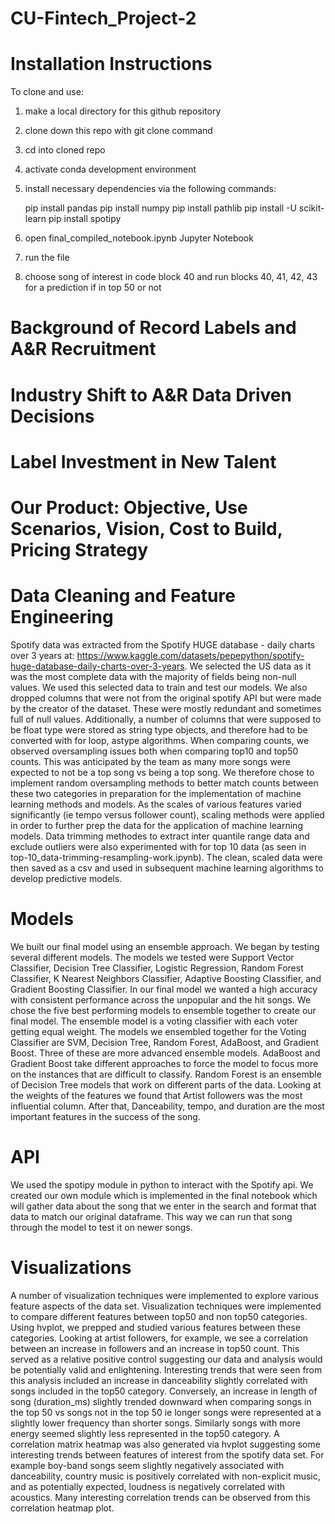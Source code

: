 # CU-Fintech_Project-2

# Installation Instructions
To clone and use:
1) make a local directory for this github repository
2) clone down this repo with git clone command
3) cd into cloned repo
4) activate conda development environment
5) install necessary dependencies via the following commands:

    pip install pandas
    pip install numpy
    pip install pathlib
    pip install -U scikit-learn
    pip install spotipy 

6) open final_compiled_notebook.ipynb Jupyter Notebook
7) run the file
8) choose song of interest in code block 40 and run blocks 40, 41, 42, 43 for a prediction if in top 50 or not

# Background of Record Labels and A&R Recruitment 

# Industry Shift to A&R Data Driven Decisions 

# Label Investment in New Talent

# Our Product: Objective, Use Scenarios, Vision, Cost to Build, Pricing Strategy

# Data Cleaning and Feature Engineering
Spotify data was extracted from the Spotify HUGE database - daily charts over 3 years at: https://www.kaggle.com/datasets/pepepython/spotify-huge-database-daily-charts-over-3-years. We selected the US data as it was the most complete data with the majority of fields being non-null values. We used this selected data to train and test our models. We also dropped columns that were not from the original spotify API but were made by the creator of the dataset. These were mostly redundant and sometimes full of null values. Additionally, a number of columns that were supposed to be float type were stored as string type objects, and therefore had to be converted with for loop, astype algorithms. When comparing counts, we observed oversampling issues both when comparing top10 and top50 counts. This was anticipated by the team as many more songs were expected to not be a top song vs being a top song. We therefore chose to implement random oversampling methods to better match counts between these two categories in preparation for the implementation of machine learning methods and models. As the scales of various features varied significantly (ie tempo versus follower count), scaling methods were applied in order to further prep the data for the application of machine learning models. Data trimming methodes to extract inter quantile range data and exclude outliers were also experimented with for top 10 data (as seen in top-10_data-trimming-resampling-work.ipynb). The clean, scaled data were then saved as a csv and used in subsequent machine learning algorithms to develop predictive models.

# Models 
We built our final model using an ensemble approach. We began by testing several different models. The models we tested were Support Vector Classifier, Decision Tree Classifier, Logistic Regression, Random Forest Classifier, K Nearest Neighbors Classifier, Adaptive Boosting Classifier, and Gradient Boosting Classifier. In our final model we wanted a high accuracy with consistent performance across the unpopular and the hit songs. We chose the five best performing models to ensemble together to create our final model. The ensemble model is a voting classifier with each voter getting equal weight. The models we ensembled together for the Voting Classifier are SVM, Decision Tree, Random Forest, AdaBoost, and Gradient Boost. Three of these are more advanced ensemble models. AdaBoost and Gradient Boost take different approaches to force the model to focus more on the instances that are difficult to classify. Random Forest is an ensemble of Decision Tree models that work on different parts of the data. Looking at the weights of the features we found that Artist followers was the most influential column. After that, Danceability, tempo, and duration are the most important features in the success of the song.

# API
We used the spotipy module in python to interact with the Spotify api. We created our own module which is implemented in the final notebook which will gather data about the song that we enter in the search and format that data to match our original dataframe. This way we can run that song through the model to test it on newer songs. 


# Visualizations
A number of visualization techniques were implemented to explore various feature aspects of the data set. Visualization techniques were implemented to compare different features between top50 and non top50 categories. Using hvplot, we prepped and studied various features between these categories. Looking at artist followers, for example, we see a correlation between an increase in followers and an increase in top50 count. This served as a relative positive control suggesting our data and analysis would be potentially valid and enlightening. Interesting trends that were seen from this analysis included an increase in danceability slightly correlated with songs included in the top50 category. Conversely, an increase in length of song (duration_ms) slightly trended downward when comparing songs in the top 50 vs songs not in the top 50 ie longer songs were represented at a slightly lower frequency than shorter songs. Similarly songs with more energy seemed slightly less represented in the top50 category. A correlation matrix heatmap was also generated via hvplot suggesting some interesting trends between features of interest from the spotify data set. For example boy-band songs seem slightly negatively associated with danceability, country music is positively correlated with non-explicit music, and as potentially expected, loudness is negatively correlated with acoustics. Many interesting correlation trends can be observed from this correlation heatmap plot.


